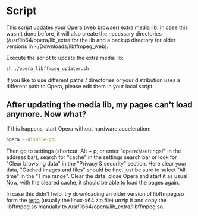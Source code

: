 # Script

This script updates your Opera (web browser) extra media lib. In case this wasn't done before, it will also create the necessary directories (/usr/lib64/opera/lib_extra for the lib and a backup directory for older versions in ~/Downloads/libffmpeg_web).

Execute the script to update the extra media lib:

```bash
sh ./opera_libffmpeg_updater.sh
```

If you like to use different paths / directories or your distribution uses a different path to Opera, please edit them in your local script.

## After updating the media lib, my pages can't load anymore. Now what?

If this happens, start Opera without hardware acceleration:

```bash
opera --disable-gpu
```

Then go to settings (shortcut: Alt + p, or enter "opera://settings/" in the address bar), search for "cache" in the settings search bar or look for "Clear browsing data" in the "Privacy & security" section.
Here clear your data, "Cached images and files" should be fine, just be sure to select "All time" in the "Time range". Clear the data, close Opera and start it as usual. Now, with the cleared cache, it should be able to load the pages again.

In case this didn't help, try downloading an older version of libffmpeg.so form the [repo](https://github.com/nwjs-ffmpeg-prebuilt/nwjs-ffmpeg-prebuilt/releases) (usually the linux-x64.zip file) unzip it and copy the libffmpeg.so manually to /usr/lib64/opera/lib_extra/libffmpeg.so.
